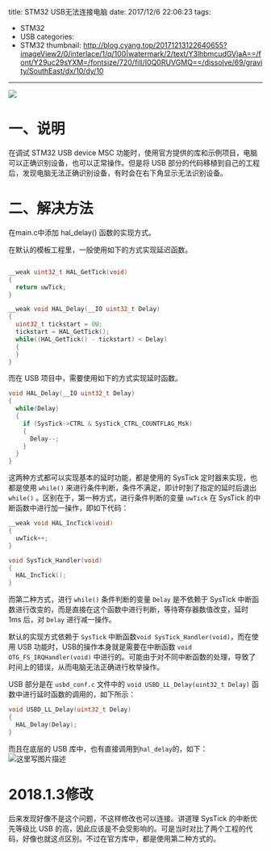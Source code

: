title: STM32 USB无法连接电脑
date: 2017/12/6 22:06:23
tags:
- STM32
- USB
categories:
- STM32
thumbnail: http://blog.cyang.top/20171213122640655?imageView2/0/interlace/1/q/100|watermark/2/text/Y3lhbmcudGVjaA==/font/Y29uc29sYXM=/fontsize/720/fill/I0Q0RUVGMQ==/dissolve/69/gravity/SouthEast/dx/10/dy/10
---


![](http://blog.cyang.top/20171213122640655?imageView2/0/interlace/1/q/100|watermark/2/text/Y3lhbmcudGVjaA==/font/Y29uc29sYXM=/fontsize/720/fill/I0Q0RUVGMQ==/dissolve/69/gravity/SouthEast/dx/10/dy/10)

# 一、说明

在调试 STM32 USB device MSC 功能时，使用官方提供的库和示例项目，电脑可以正确识别设备，也可以正常操作。但是将 USB 部分的代码移植到自己的工程后，发现电脑无法正确识别设备，有时会在右下角显示无法识别设备。

<!-- more -->

# 二、解决方法

在main.c中添加 hal_delay() 函数的实现方式。

在默认的模板工程里，一般使用如下的方式实现延迟函数。

```c

__weak uint32_t HAL_GetTick(void)
{
  return uwTick;
}

__weak void HAL_Delay(__IO uint32_t Delay)
{
  uint32_t tickstart = 0U;
  tickstart = HAL_GetTick();
  while((HAL_GetTick() - tickstart) < Delay)
  {
  }
}
```

而在 USB 项目中，需要使用如下的方式实现延时函数。

```c
void HAL_Delay(__IO uint32_t Delay)
{
  while(Delay) 
  {
    if (SysTick->CTRL & SysTick_CTRL_COUNTFLAG_Msk) 
    {
      Delay--;
    }
  }
}
```

这两种方式都可以实现基本的延时功能，都是使用的 SysTick 定时器来实现，也都是使用 `while()` 来进行条件判断，条件不满足，即计时到了指定的延时后退出 `while()` 。区别在于，第一种方式，进行条件判断的变量 `uwTick` 在 SysTick 的中断函数中进行加一操作，即如下代码：

```c
__weak void HAL_IncTick(void)
{
  uwTick++;
}

void SysTick_Handler(void)
{
  HAL_IncTick();
}
```

而第二种方式，进行 `while()` 条件判断的变量 `Delay` 是不依赖于 SysTick 中断函数进行改变的，而是直接在这个函数中进行判断，等待寄存器数值改变，延时 1ms 后，对 `Delay` 进行减一操作。

默认的实现方式依赖于 `SysTick` 中断函数`void SysTick_Handler(void)`，而在使用 USB 功能时，USB的操作本身就是需要在中断函数 `void OTG_FS_IRQHandler(void)` 中进行的。可能由于对不同中断函数的处理，导致了时间上的错误，从而电脑无法正确进行枚举操作。

USB 部分是在 `usbd_conf.c` 文件中的 `void USBD_LL_Delay(uint32_t Delay)` 函数中进行延时函数的调用的，如下所示：

```c
void USBD_LL_Delay(uint32_t Delay)
{
  HAL_Delay(Delay);
}
```
而且在底层的 USB 库中，也有直接调用到`hal_delay`的，如下：
![这里写图片描述](http://blog.cyang.top/20171213122640655?imageView2/0/interlace/1/q/100|watermark/2/text/Y3lhbmcudGVjaA==/font/Y29uc29sYXM=/fontsize/720/fill/I0Q0RUVGMQ==/dissolve/69/gravity/SouthEast/dx/10/dy/10)
 
# 2018.1.3修改
后来发现好像不是这个问题，不这样修改也可以连接。讲道理 SysTick 的中断优先等级比 USB 的高，因此应该是不会受影响的。可是当时对比了两个工程的代码，好像也就这点区别。不过在官方库中，都是使用第二种方式的。